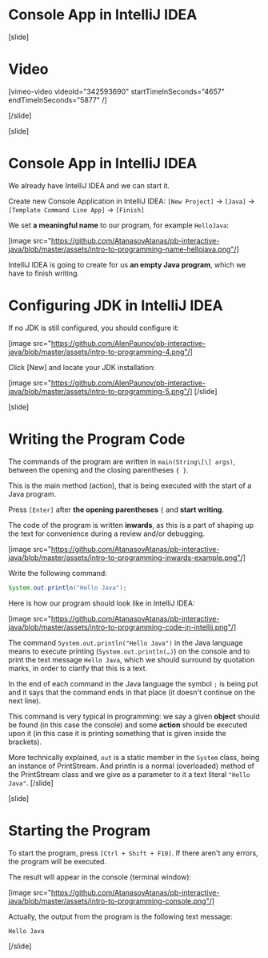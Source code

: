# Console App in IntelliJ IDEA

[slide]
# Video
[vimeo-video videoId="342593690" startTimeInSeconds="4657" endTimeInSeconds="5877" /]

[/slide]

[slide]
# Console App in IntelliJ IDEA
We already have IntelliJ IDEA and we can start it.

Create new Console Application in IntelliJ IDEA: `[New Project]` -> `[Java]` -> `[Template Command Line App]` -> `[Finish]`

We set **a meaningful name** to our program, for example `HelloJava`:

[image src="https://github.com/AtanasovAtanas/pb-interactive-java/blob/master/assets/intro-to-programming-name-hellojava.png"/]

IntelliJ IDEA is going to create for us **an empty Java program**, which we have to finish writing.

# Configuring JDK in IntelliJ IDEA
If no JDK is still configured, you should configure it:

[image src="https://github.com/AlenPaunov/pb-interactive-java/blob/master/assets/intro-to-programming-4.png"/]

Click [New] and locate your JDK installation:

[image src="https://github.com/AlenPaunov/pb-interactive-java/blob/master/assets/intro-to-programming-5.png"/]
[/slide]

[slide]
# Writing the Program Code
The commands of the program are written in `main(String\[\] args)`, between the opening and the closing parentheses `{ }`.

This is the main method (action), that is being executed with the start of a Java program.

Press `[Enter]` after **the opening parentheses** `{` and **start writing**.

The code of the program is written **inwards**, as this is a part of shaping up the text for convenience during a review and/or debugging.

[image src="https://github.com/AtanasovAtanas/pb-interactive-java/blob/master/assets/intro-to-programming-inwards-example.png"/]

Write the following command:
```java
System.out.println("Hello Java");
```

Here is how our program should look like in IntelliJ IDEA:

[image src="https://github.com/AtanasovAtanas/pb-interactive-java/blob/master/assets/intro-to-programming-code-in-intellij.png"/]

The command `System.out.println("Hello Java")` in the Java language means to execute printing (`System.out.println(…)`) on the console and to print the text message `Hello Java`, which we should surround by quotation marks, in order to clarify that this is a text.

In the end of each command in the Java language the symbol `;` is being put and it says that the command ends in that place (it doesn't continue on the next line).

This command is very typical in programming: we say a given **object** should be found (in this case the console) and some **action** should be executed upon it (in this case it is printing something that is given inside the brackets). 

More technically explained, `out` is a static member in the `System` class, being an instance of PrintStream. And println is a normal (overloaded) method of the PrintStream class and we give as a parameter to it a text literal `"Hello Java"`.
[/slide]

[slide]
# Starting the Program
To start the program, press `[Ctrl + Shift + F10]`. If there aren't any errors, the program will be executed. 

The result will appear in the console (terminal window):

[image src="https://github.com/AtanasovAtanas/pb-interactive-java/blob/master/assets/intro-to-programming-console.png"/]

Actually, the output from the program is the following text message:
```
Hello Java
```
[/slide]